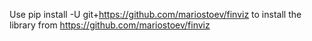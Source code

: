 Use pip install -U git+https://github.com/mariostoev/finviz to install the library from https://github.com/mariostoev/finviz
